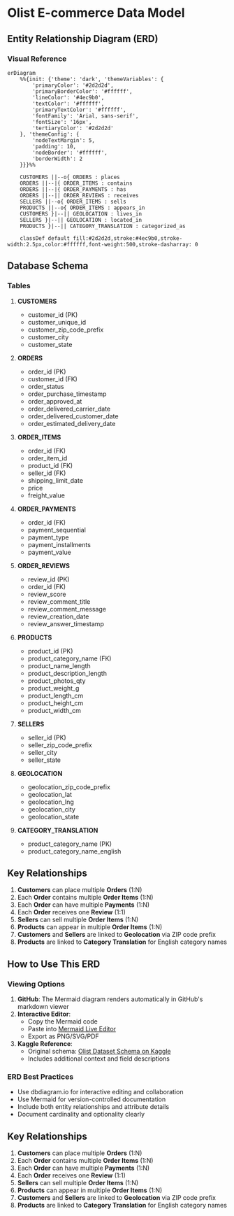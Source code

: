 # Olist E-commerce Data Model

## Entity Relationship Diagram (ERD)

### Visual Reference

```mermaid
erDiagram
    %%{init: {'theme': 'dark', 'themeVariables': { 
        'primaryColor': '#2d2d2d',
        'primaryBorderColor': '#ffffff',
        'lineColor': '#4ec9b0',
        'textColor': '#ffffff',
        'primaryTextColor': '#ffffff',
        'fontFamily': 'Arial, sans-serif',
        'fontSize': '16px',
        'tertiaryColor': '#2d2d2d'
    }, 'themeConfig': {
        'nodeTextMargin': 5,
        'padding': 10,
        'nodeBorder': '#ffffff',
        'borderWidth': 2
    }}}%%

    CUSTOMERS ||--o{ ORDERS : places
    ORDERS ||--|{ ORDER_ITEMS : contains
    ORDERS ||--|{ ORDER_PAYMENTS : has
    ORDERS ||--|| ORDER_REVIEWS : receives
    SELLERS ||--o{ ORDER_ITEMS : sells
    PRODUCTS ||--o{ ORDER_ITEMS : appears_in
    CUSTOMERS }|--|| GEOLOCATION : lives_in
    SELLERS }|--|| GEOLOCATION : located_in
    PRODUCTS }|--|| CATEGORY_TRANSLATION : categorized_as
    
    classDef default fill:#2d2d2d,stroke:#4ec9b0,stroke-width:2.5px,color:#ffffff,font-weight:500,stroke-dasharray: 0
```

## Database Schema

### Tables

1. **CUSTOMERS**
   - customer_id (PK)
   - customer_unique_id
   - customer_zip_code_prefix
   - customer_city
   - customer_state

2. **ORDERS**
   - order_id (PK)
   - customer_id (FK)
   - order_status
   - order_purchase_timestamp
   - order_approved_at
   - order_delivered_carrier_date
   - order_delivered_customer_date
   - order_estimated_delivery_date

3. **ORDER_ITEMS**
   - order_id (FK)
   - order_item_id
   - product_id (FK)
   - seller_id (FK)
   - shipping_limit_date
   - price
   - freight_value

4. **ORDER_PAYMENTS**
   - order_id (FK)
   - payment_sequential
   - payment_type
   - payment_installments
   - payment_value

5. **ORDER_REVIEWS**
   - review_id (PK)
   - order_id (FK)
   - review_score
   - review_comment_title
   - review_comment_message
   - review_creation_date
   - review_answer_timestamp

6. **PRODUCTS**
   - product_id (PK)
   - product_category_name (FK)
   - product_name_length
   - product_description_length
   - product_photos_qty
   - product_weight_g
   - product_length_cm
   - product_height_cm
   - product_width_cm

7. **SELLERS**
   - seller_id (PK)
   - seller_zip_code_prefix
   - seller_city
   - seller_state

8. **GEOLOCATION**
   - geolocation_zip_code_prefix
   - geolocation_lat
   - geolocation_lng
   - geolocation_city
   - geolocation_state

9. **CATEGORY_TRANSLATION**
   - product_category_name (PK)
   - product_category_name_english

## Key Relationships

1. **Customers** can place multiple **Orders** (1:N)
2. Each **Order** contains multiple **Order Items** (1:N)
3. Each **Order** can have multiple **Payments** (1:N)
4. Each **Order** receives one **Review** (1:1)
5. **Sellers** can sell multiple **Order Items** (1:N)
6. **Products** can appear in multiple **Order Items** (1:N)
7. **Customers** and **Sellers** are linked to **Geolocation** via ZIP code prefix
8. **Products** are linked to **Category Translation** for English category names

## How to Use This ERD

### Viewing Options
1. **GitHub**: The Mermaid diagram renders automatically in GitHub's markdown viewer
2. **Interactive Editor**: 
   - Copy the Mermaid code
   - Paste into [Mermaid Live Editor](https://mermaid.live/)
   - Export as PNG/SVG/PDF
3. **Kaggle Reference**: 
   - Original schema: [Olist Dataset Schema on Kaggle](https://www.kaggle.com/datasets/olistbr/brazilian-ecommerce)
   - Includes additional context and field descriptions

### ERD Best Practices
- Use dbdiagram.io for interactive editing and collaboration
- Use Mermaid for version-controlled documentation
- Include both entity relationships and attribute details
- Document cardinality and optionality clearly

## Key Relationships

1. **Customers** can place multiple **Orders** (1:N)
2. Each **Order** contains multiple **Order Items** (1:N)
3. Each **Order** can have multiple **Payments** (1:N)
4. Each **Order** receives one **Review** (1:1)
5. **Sellers** can sell multiple **Order Items** (1:N)
6. **Products** can appear in multiple **Order Items** (1:N)
7. **Customers** and **Sellers** are linked to **Geolocation** via ZIP code prefix
8. **Products** are linked to **Category Translation** for English category names
